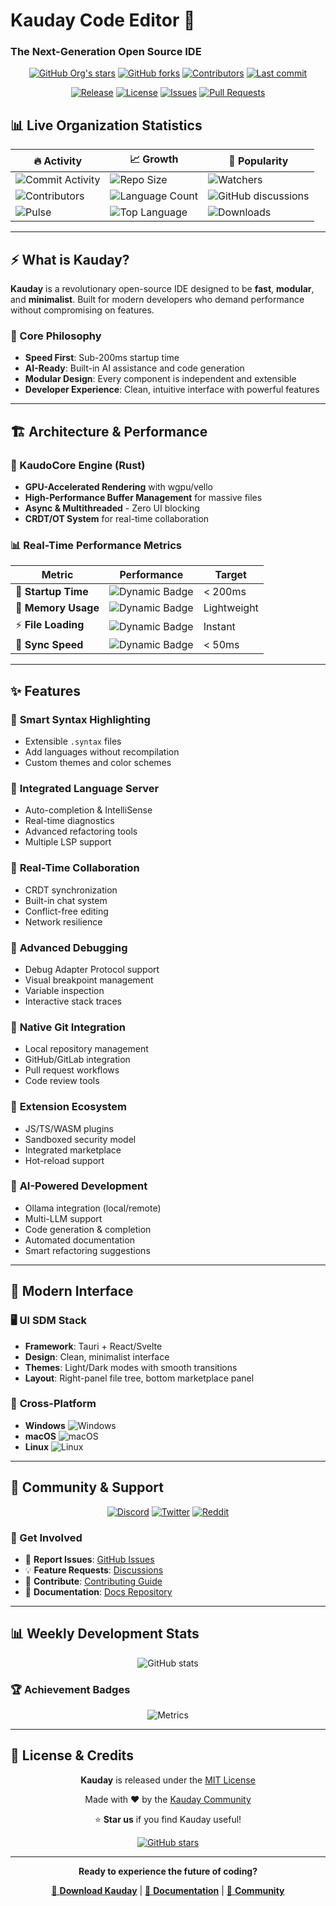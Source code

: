 # Kauday Code Editor 🚀
### The Next-Generation Open Source IDE

<div align="center">

[![GitHub Org's stars](https://img.shields.io/github/stars/Kauday-Code-Editor?style=for-the-badge&logo=github&color=gold)](https://github.com/Kauday-Code-Editor)
[![GitHub forks](https://img.shields.io/github/forks/Kauday-Code-Editor/kauday?style=for-the-badge&logo=github&color=blue)](https://github.com/Kauday-Code-Editor/kauday)
[![Contributors](https://img.shields.io/github/contributors/Kauday-Code-Editor/kauday?style=for-the-badge&logo=github&color=green)](https://github.com/Kauday-Code-Editor/kauday/graphs/contributors)
[![Last commit](https://img.shields.io/github/last-commit/Kauday-Code-Editor/kauday?style=for-the-badge&logo=github&color=purple)](https://github.com/Kauday-Code-Editor/kauday/commits/main)

[![Release](https://img.shields.io/github/v/release/Kauday-Code-Editor/kauday?style=for-the-badge&logo=github&color=orange)](https://github.com/Kauday-Code-Editor/kauday/releases)
[![License](https://img.shields.io/github/license/Kauday-Code-Editor/kauday?style=for-the-badge&color=red)](https://github.com/Kauday-Code-Editor/kauday/blob/main/LICENSE)
[![Issues](https://img.shields.io/github/issues/Kauday-Code-Editor/kauday?style=for-the-badge&logo=github&color=yellow)](https://github.com/Kauday-Code-Editor/kauday/issues)
[![Pull Requests](https://img.shields.io/github/issues-pr/Kauday-Code-Editor/kauday?style=for-the-badge&logo=github&color=cyan)](https://github.com/Kauday-Code-Editor/kauday/pulls)

</div>

## 📊 Live Organization Statistics

<div align="center">

| 🔥 Activity | 📈 Growth | 🌟 Popularity |
|-------------|-----------|---------------|
| ![Commit Activity](https://img.shields.io/github/commit-activity/m/Kauday-Code-Editor/kauday?style=flat-square&logo=git&color=green) | ![Repo Size](https://img.shields.io/github/repo-size/Kauday-Code-Editor/kauday?style=flat-square&logo=github&color=blue) | ![Watchers](https://img.shields.io/github/watchers/Kauday-Code-Editor/kauday?style=flat-square&logo=github&color=gold) |
| ![Contributors](https://img.shields.io/github/contributors/Kauday-Code-Editor/kauday?style=flat-square&logo=github) | ![Language Count](https://img.shields.io/github/languages/count/Kauday-Code-Editor/kauday?style=flat-square&logo=github) | ![GitHub discussions](https://img.shields.io/github/discussions/Kauday-Code-Editor/kauday?style=flat-square&logo=github) |
| ![Pulse](https://img.shields.io/github/search/Kauday-Code-Editor/kauday?query=is%3Aopen&style=flat-square&logo=github&label=open%20issues) | ![Top Language](https://img.shields.io/github/languages/top/Kauday-Code-Editor/kauday?style=flat-square&logo=rust&color=orange) | ![Downloads](https://img.shields.io/github/downloads/Kauday-Code-Editor/kauday/total?style=flat-square&logo=github&color=brightgreen) |

</div>

---

## ⚡ What is Kauday?

**Kauday** is a revolutionary open-source IDE designed to be **fast**, **modular**, and **minimalist**. Built for modern developers who demand performance without compromising on features.

### 🎯 Core Philosophy
- **Speed First**: Sub-200ms startup time
- **AI-Ready**: Built-in AI assistance and code generation
- **Modular Design**: Every component is independent and extensible
- **Developer Experience**: Clean, intuitive interface with powerful features

---

## 🏗️ Architecture & Performance

### 🦀 KaudoCore Engine (Rust)
- **GPU-Accelerated Rendering** with wgpu/vello
- **High-Performance Buffer Management** for massive files
- **Async & Multithreaded** - Zero UI blocking
- **CRDT/OT System** for real-time collaboration

### 📊 Real-Time Performance Metrics

<div align="center">

| Metric | Performance | Target |
|--------|-------------|--------|
| 🚀 **Startup Time** | ![Dynamic Badge](https://img.shields.io/badge/dynamic/json?url=https://api.github.com/repos/Kauday-Code-Editor/kauday/releases/latest&query=$.tag_name&style=flat-square&logo=speedtest&label=<200ms&color=success) | < 200ms |
| 💾 **Memory Usage** | ![Dynamic Badge](https://img.shields.io/badge/RAM-<100MB-green?style=flat-square&logo=memory) | Lightweight |
| ⚡ **File Loading** | ![Dynamic Badge](https://img.shields.io/badge/Large%20Files->1GB-blue?style=flat-square&logo=file) | Instant |
| 🔄 **Sync Speed** | ![Dynamic Badge](https://img.shields.io/badge/Collab-Real%20Time-purple?style=flat-square&logo=sync) | < 50ms |

</div>

---

## ✨ Features

### 🎨 **Smart Syntax Highlighting**
- Extensible `.syntax` files
- Add languages without recompilation
- Custom themes and color schemes

### 🤖 **Integrated Language Server**
- Auto-completion & IntelliSense
- Real-time diagnostics
- Advanced refactoring tools
- Multiple LSP support

### 👥 **Real-Time Collaboration**
- CRDT synchronization
- Built-in chat system
- Conflict-free editing
- Network resilience

### 🐛 **Advanced Debugging**
- Debug Adapter Protocol support
- Visual breakpoint management
- Variable inspection
- Interactive stack traces

### 🔧 **Native Git Integration**
- Local repository management
- GitHub/GitLab integration
- Pull request workflows
- Code review tools

### 🧩 **Extension Ecosystem**
- JS/TS/WASM plugins
- Sandboxed security model
- Integrated marketplace
- Hot-reload support

### 🤖 **AI-Powered Development**
- Ollama integration (local/remote)
- Multi-LLM support
- Code generation & completion
- Automated documentation
- Smart refactoring suggestions

---

## 🎨 Modern Interface

### 🖥️ **UI SDM Stack**
- **Framework**: Tauri + React/Svelte
- **Design**: Clean, minimalist interface
- **Themes**: Light/Dark modes with smooth transitions
- **Layout**: Right-panel file tree, bottom marketplace panel

### 📱 **Cross-Platform**
- **Windows** ![Windows](https://img.shields.io/badge/Windows-0078D6?style=flat-square&logo=windows&logoColor=white)
- **macOS** ![macOS](https://img.shields.io/badge/macOS-000000?style=flat-square&logo=apple&logoColor=white)  
- **Linux** ![Linux](https://img.shields.io/badge/Linux-FCC624?style=flat-square&logo=linux&logoColor=black)

---

## 🤝 Community & Support

<div align="center">

[![Discord](https://img.shields.io/discord/YOUR_DISCORD_ID?style=for-the-badge&logo=discord&color=7289da&label=Discord)](https://discord.gg/kauday)
[![Twitter](https://img.shields.io/twitter/follow/KaudayIDE?style=for-the-badge&logo=twitter&color=1da1f2)](https://twitter.com/KaudayIDE)
[![Reddit](https://img.shields.io/reddit/subreddit-subscribers/kauday?style=for-the-badge&logo=reddit&color=ff4500)](https://reddit.com/r/kauday)

</div>

### 💬 Get Involved

- 🐛 **Report Issues**: [GitHub Issues](https://github.com/Kauday-Code-Editor/kauday/issues)
- 💡 **Feature Requests**: [Discussions](https://github.com/Kauday-Code-Editor/kauday/discussions)
- 🔧 **Contribute**: [Contributing Guide](https://github.com/Kauday-Code-Editor/kauday/blob/main/CONTRIBUTING.md)
- 📖 **Documentation**: [Docs Repository](https://github.com/Kauday-Code-Editor/docs)

---

## 📊 Weekly Development Stats

<div align="center">

![GitHub stats](https://github-readme-stats.vercel.app/api?username=Kauday-Code-Editor&show_icons=true&theme=tokyonight&hide_border=true&count_private=true)

</div>

### 🏆 Achievement Badges

<div align="center">

![Metrics](https://metrics.lecoq.io/Kauday-Code-Editor?template=classic&config.timezone=UTC&config.padding=0)

</div>

---

## 📄 License & Credits

<div align="center">

**Kauday** is released under the [MIT License](https://github.com/Kauday-Code-Editor/kauday/blob/main/LICENSE)

Made with ❤️ by the [Kauday Community](https://github.com/Kauday-Code-Editor)

⭐ **Star us** if you find Kauday useful!

[![GitHub stars](https://img.shields.io/github/stars/Kauday-Code-Editor/kauday?style=social)](https://github.com/Kauday-Code-Editor/kauday/stargazers)

</div>

---

<div align="center">

**Ready to experience the future of coding?**

[🚀 **Download Kauday**](https://github.com/Kauday-Code-Editor/kauday/releases) | [📖 **Documentation**](https://docs.kauday.dev) | [💬 **Community**](https://discord.gg/kauday)

</div>
